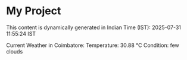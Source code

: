 # My Project

This content is dynamically generated in Indian Time (IST): 2025-07-31 11:55:24 IST


Current Weather in Coimbatore:
Temperature: 30.88 °C
Condition: few clouds
